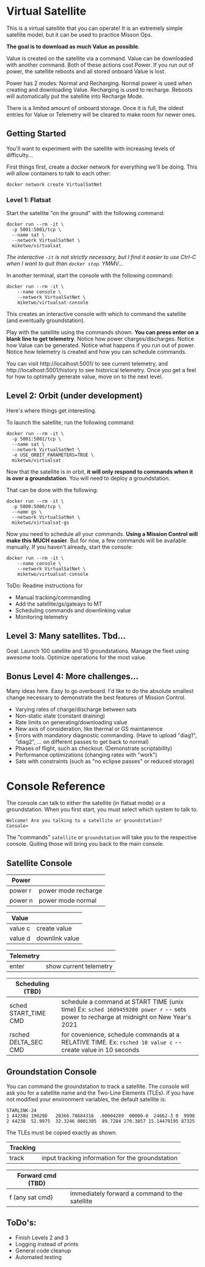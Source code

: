 # Virtual Satellite

This is a virtual satellite that you can operate! It is an extremely simple satellite model, but it can be used to practice Misson Ops.

**The goal is to download as much Value as possible**.

Value is created on the satellite via a command. Value can be downloaded with another command. Both of these actions cost Power. If you run out of power, the satellite reboots and all stored onboard Value is lost. 

Power has 2 modes: Normal and Recharging. Normal power is used when creating and downloading Value. Recharging is used to recharge. Reboots will automatically put the satellite into Recharge Mode.

There is a limited amount of onboard storage. Once it is full, the oldest entries for Value or Telemetry will be cleared to make room for newer ones.

## Getting Started

You'll want to experiment with the satellite with increasing levels of difficulty...

First things first, create a docker network for everything we'll be doing. This will allow containers to talk to each other:
```
docker network create VirtualSatNet
```

### Level 1: Flatsat

Start the satellite "on the ground" with the following command:

```
docker run --rm -it \
  -p 5001:5001/tcp \
  --name sat \
  --network VirtualSatNet \
  miketwo/virtualsat
```

*The interactive `-it` is not strictly necessary, but I find it easier to use Ctrl-C when I want to quit than `docker stop`. YMMV...*

In another terminal, start the console with the following command:

```
docker run --rm -it \
    --name console \
    --network VirtualSatNet \
    miketwo/virtualsat-console
```

This creates an interactive console with which to command the satellite (and eventually groundstation).

Play with the satellite using the commands shown. **You can press enter on a blank line to get telemetry**. Notice how power charges/discharges. Notice how Value can be generated. Notice what happens if you run out of power. Notice how telemetry is created and how you can schedule commands. 

You can visit http://localhost:5001/ to see current telemetry, and http://localhost:5001/history to see historical telemetry. Once you get a feel for how to optimally generate value, move on to the next level.

## Level 2: Orbit (under development)

Here's where things get interesting.

To launch the satellite, run the following command:

```
docker run --rm -it \
  -p 5001:5001/tcp \
  --name sat \
  --network VirtualSatNet \
  -e USE_ORBIT_PARAMETERS=TRUE \
  miketwo/virtualsat
```

Now that the satellite is in orbit, **it will only respond to commands when it is over a groundstation**. You will need to deploy a groundstation. 

That can be done with the following:

```
docker run --rm -it \
  -p 5000:5000/tcp \
  --name gs \
  --network VirtualSatNet \
  miketwo/virtualsat-gs
```

Now you need to schedule all your commands. **Using a Mission Control will make this MUCH easier**. But for now, a few commands will be available manually. If you haven't already, start the console:

```
docker run --rm -it \
    --name console \
    --network VirtualSatNet \
    miketwo/virtualsat-console
```


ToDo: Readme instructions for
- Manual tracking/commanding
- Add the satellite/gs/gateays to MT
- Scheduling commands and downlinking value
- Monitoring telemetry

## Level 3: Many satellites. Tbd... 

Goal: Launch 100 satellite and 10 groundstations. Manage the fleet using awesome tools. Optimize operations for the most value.

## Bonus Level 4: More challenges... 

Many ideas here. Easy to go overboard. I'd like to do the absolute smallest change necessary to demonstrate the best features of Mission Control.
- Varying rates of charge/discharge between sats
- Non-static state (constant draining)
- Rate limits on generating/downloading value
- New axis of consideration, like thermal or GS maintanence
- Errors with mandatory diagnostic commanding. (Have to upload "diag1", "diag2", ... on different passes to get back to normal)
- Phases of flight, such as checkout. (Demonstrate scriptability)
- Performance optimizations (changing rates with "work")
- Sats with constraints (such as "no eclipse passes" or reduced storage)


# Console Reference

The console can talk to either the satellite (in flatsat mode) or a groundstation. When you first start, you must select which system to talk to.

```
Welcome! Are you talking to a satellite or groundstation?
Console> 
```

The "commands" `satellite` or `groundstation` will take you to the respective console. Quiting those will bring you back to the main console.

## Satellite Console 

|Power  |                   |
|-------|-------------------|
|power r|power mode recharge|
|power n|power mode normal  |

|Value |                   |
|-------|-------------------|
|value c| create value        |
|value d| downlink value    |

|Telemetry |                       |
|-------|--------------------------|
|enter  | show current telemetry   |

|Scheduling (TBD) |                       |
|-------|--------------------------|
|sched START_TIME CMD  | schedule a command at START TIME (unix time) Ex: `sched 1609459200 power r`  -- sets power to recharge at midnight on New Year's 2021 |
|rsched DELTA_SEC CMD  | for covenience, schedule commands at a RELATIVE TIME. Ex: `rsched 10 value c` -- create value in 10 seconds|


## Groundstation Console

You can command the groundstation to track a satellite. The console will ask you for a satellite name and the Two-Line Elements (TLEs). If you have not modified your environment variables, the default satellite is:
```
STARLINK-24
1 44238U 19029D   20366.78684316  .00004289  00000-0  24662-3 0  9998
2 44238  52.9975  32.3246 0001305  89.7284 270.3857 15.14479195 87325
```
The TLEs must be copied exactly as shown.

|Tracking |                       |
|-------|--------------------------|
|track  | input tracking information for the groundstation  |

|Forward cmd (TBD) |                       |
|-------|--------------------------|
|f (any sat cmd) | immediately forward a command to the satellite  |


## ToDo's:
 - Finish Levels 2 and 3
 - Logging instead of prints
 - General code cleanup
 - Automated testing
